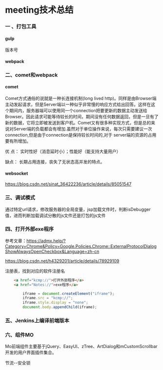 # meeting技术总结

### 一 、打包工具

#### gulp 

版本号



#### webpack



### 二、comet和webpack

#### comet

Comet方式通俗的说就是一种长连接机制(long lived http)。同样是由Browser端主动发起请求，但是Server端以一种似乎非常慢的响应方式给出回答。这样在这个期间内，服务器端可以使用同一个connection把要更新的数据主动发送给Browser。因此请求可能等待较长的时间，期间没有任何数据返回，但是一旦有了新的数据，它将立即被发送到客户机。Comet又有很多种实现方式，但是总的来说对Server端的负载都会有增加.虽然对于单位操作来说，每次只需要建议一次connection,但是由于connection是保持较长时间的,对于 server端的资源的占用要有所增加。

优 点： 实时性好（消息延时小）；性能好（能支持大量用户）

缺点： 长期占用连接，丧失了无状态高并发的特点。

#### websocket

https://blog.csdn.net/sinat_36422236/article/details/85051547



### 三、调试模式

通过特定url请求，修改服务器的全局变量，jsp加载文件时，判断isDebugger值，进而判断加载调试分散的js文件还是打包的js文件



### 四、打开外部exe程序

参考文章：https://admx.help/?Category=Chrome&Policy=Google.Policies.Chrome::ExternalProtocolDialogShowAlwaysOpenCheckbox&Language=zh-cn

https://blog.csdn.net/h4329201/article/details/78929109



注册表，找到对应的软件注册名

```html
    <a href="kcmp://">打开外部程序</a>
    <a href="Notes://">exe程序</a>
```

```js
        iframe = document.createElement("iframe");
        iframe.src = "kcmp://";
        iframe.style.display = "none";
        document.body.appendChild(iframe);
```



### 五、Jenkins上编译前端版本



### 六、组件MO

Mo前端组件主要基于jQuery、EasyUI、zTree、ArtDialog和mCustomScrollbar开发的用户界面插件集合。



节流--安全锁

